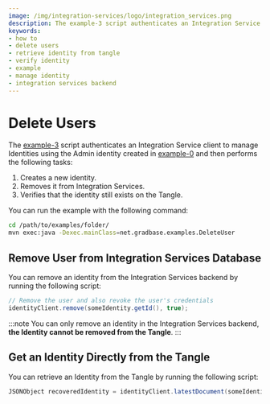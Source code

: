 ```yaml
---
image: /img/integration-services/logo/integration_services.png
description: The example-3 script authenticates an Integration Service client to manage Identities using the Admin identity created in example-0 and then creates a new identity, removes it from Integration Services, and verifies that the identity still exists on the Tangle.
keywords:
- how to
- delete users
- retrieve identity from tangle
- verify identity
- example
- manage identity
- integration services backend
---
```



# Delete Users

The [example-3](https://github.com/albydeca/iota-is-sdk/blob/main/examples/src/main/java/net/gradbase/examples/DeleteUser.java)
script authenticates an Integration Service client to manage Identities using the Admin identity created in [example-0](how-to-run-examples) and then performs the following tasks:

1. Creates a new identity.
2. Removes it from Integration Services.
3. Verifies that the identity still exists on the Tangle.

You can run the example with the following command:

```bash
cd /path/to/examples/folder/
mvn exec:java -Dexec.mainClass=net.gradbase.examples.DeleteUser
```

## Remove User from Integration Services Database

You can remove an identity from the Integration Services backend by running the following script:

```java
// Remove the user and also revoke the user's credentials
identityClient.remove(someIdentity.getId(), true);
```

:::note
You can only remove an identity in the Integration Services backend, **the Identity cannot be removed from the Tangle**.
:::

## Get an Identity Directly from the Tangle

You can retrieve an Identity from the Tangle by running the following script:

```java
JSONObject recoveredIdentity = identityClient.latestDocument(someIdentity.getId());
```